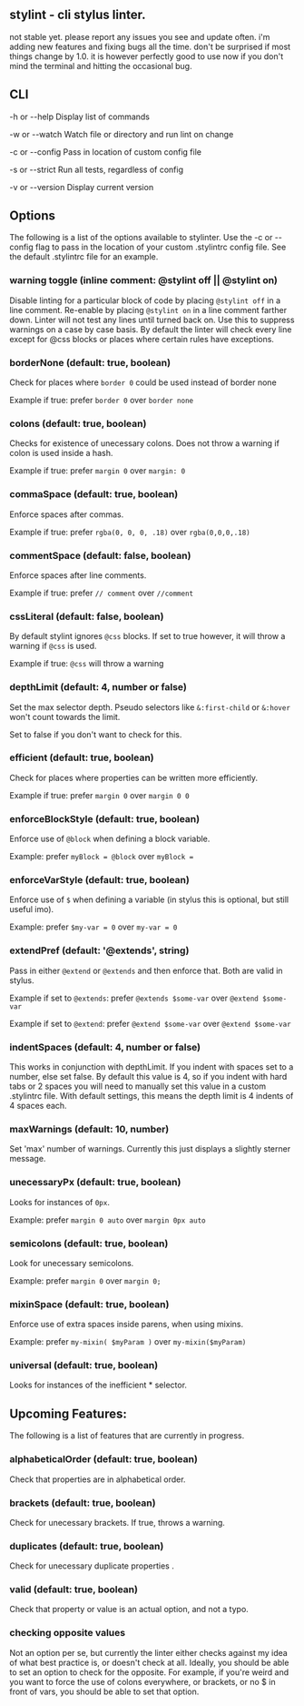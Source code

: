 ## stylint - cli stylus linter.

not stable yet. please report any issues you see and update often. i'm adding new features and fixing bugs all the time. don't be surprised if most things change by 1.0. it is however perfectly good to use now if you don't mind the terminal and hitting the occasional bug.

## CLI
-h or --help 	Display list of commands

-w or --watch 	Watch file or directory and run lint on change

-c or --config 	Pass in location of custom config file

-s or --strict 	Run all tests, regardless of config

-v or --version Display current version


## Options
The following is a list of the options available to stylinter. Use the -c or --config flag to pass in the location of your custom .stylintrc config file. See the default .stylintrc file for an example.


### warning toggle (inline comment: @stylint off || @stylint on)
Disable linting for a particular block of code by placing `@stylint off` in a line comment. Re-enable by placing `@stylint on` in a line comment farther down. Linter will not test any lines until turned back on. Use this to suppress warnings on a case by case basis. By default the linter will check every line except for @css blocks or places where certain rules have exceptions.


### borderNone (default: true, boolean)
Check for places where `border 0` could be used instead of border none

Example if true: prefer `border 0` over `border none`


### colons (default: true, boolean)
Checks for existence of unecessary colons. Does not throw a warning if colon is used inside a hash.

Example if true: prefer `margin 0` over `margin: 0`


### commaSpace (default: true, boolean)
Enforce spaces after commas.

Example if true: prefer `rgba(0, 0, 0, .18)` over `rgba(0,0,0,.18)`


### commentSpace (default: false, boolean)
Enforce spaces after line comments.

Example if true: prefer `// comment` over `//comment`


### cssLiteral (default: false, boolean)
By default stylint ignores `@css` blocks. If set to true however, it will throw a warning if `@css` is used.

Example if true: `@css` will throw a warning


### depthLimit (default: 4, number or false)
Set the max selector depth. Pseudo selectors like `&:first-child` or `&:hover` won't count towards the limit.

Set to false if you don't want to check for this.


### efficient (default: true, boolean)
Check for places where properties can be written more efficiently.

Example if true: prefer `margin 0` over `margin 0 0`


### enforceBlockStyle (default: true, boolean)
Enforce use of `@block` when defining a block variable.

Example: prefer `myBlock = @block` over `myBlock =`


### enforceVarStyle (default: true, boolean)
Enforce use of `$` when defining a variable (in stylus this is optional, but still useful imo).

Example: prefer `$my-var = 0` over `my-var = 0`


### extendPref (default: '@extends', string)
Pass in either `@extend` or `@extends` and then enforce that. Both are valid in stylus.

Example if set to `@extends`: prefer `@extends $some-var` over `@extend $some-var`

Example if set to `@extend`: prefer `@extend $some-var` over `@extend $some-var`


### indentSpaces (default: 4, number or false)
This works in conjunction with depthLimit. If you indent with spaces set to a number, else set false.
By default this value is 4, so if you indent with hard tabs or 2 spaces you will need to manually set this value in a custom .stylintrc file. With default settings, this means the depth limit is 4 indents of 4 spaces each.


### maxWarnings (default: 10, number)
Set 'max' number of warnings. Currently this just displays a slightly sterner message.


### unecessaryPx (default: true, boolean)
Looks for instances of `0px`.

Example: prefer `margin 0 auto` over `margin 0px auto`


### semicolons (default: true, boolean)
Look for unecessary semicolons.

Example: prefer `margin 0` over `margin 0;`


### mixinSpace (default: true, boolean)
Enforce use of extra spaces inside parens, when using mixins.

Example: prefer `my-mixin( $myParam )` over `my-mixin($myParam)`

### universal (default: true, boolean)
Looks for instances of the inefficient * selector.


## Upcoming Features:
The following is a list of features that are currently in progress.

### alphabeticalOrder (default: true, boolean)
Check that properties are in alphabetical order.

### brackets (default: true, boolean)
Check for unecessary brackets. If true, throws a warning.

### duplicates (default: true, boolean)
Check for unecessary duplicate properties .

### valid (default: true, boolean)
Check that property or value is an actual option, and not a typo.

### checking opposite values
Not an option per se, but currently the linter either checks against my idea of what best practice is, or doesn't check at all. Ideally, you should be able to set an option to check for the opposite. For example, if you're weird and you want to force the use of colons everywhere, or brackets, or no $ in front of vars, you should be able to set that option.
